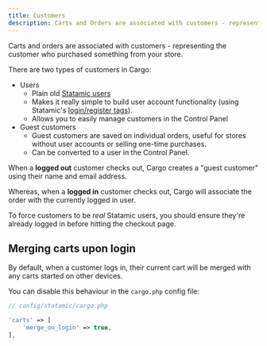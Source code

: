 ```yaml
---
title: Customers
description: Carts and Orders are associated with customers - representing the customer who purchased something from your store.
---
```


Carts and orders are associated with customers - representing the customer who purchased something from your store.

There are two types of customers in Cargo:

* Users
	* Plain old [Statamic users](https://statamic.dev/users)
	* Makes it really simple to build user account functionality (using Statamic's [login/register tags](https://statamic.dev/tags/user-login_form#overview)).
	* Allows you to easily manage customers in the Control Panel
* Guest customers
	* Guest customers are saved on individual orders, useful for stores without user accounts or selling one-time purchases.
	* Can be converted to a user in the Control Panel.

When a **logged out** customer checks out, Cargo creates a "guest customer" using their name and email address.

Whereas, when a **logged in** customer checks out, Cargo will associate the order with the currently logged in user.

To force customers to be *real* Statamic users, you should ensure they're already logged in before hitting the checkout page. 

## Merging carts upon login
By default, when a customer logs in, their current cart will be merged with any carts started on other devices.

You can disable this behaviour in the `cargo.php` config file:

```php
// config/statamic/cargo.php

'carts' => [
	'merge_on_login' => true,
],
```
